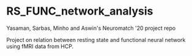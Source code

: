 # RS_FUNC_network_analysis
Yasaman, Sarbas, Minho and Aswin's Neuromatch '20 project repo 


Project on relation between resting state and functional neural network using fMRI data from HCP.
